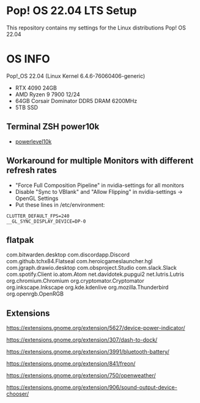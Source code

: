 # Pop! OS 22.04 LTS Setup
This repository contains my settings for the Linux distributions Pop! OS 22.04

# OS INFO
Pop!_OS 22.04 (Linux Kernel 6.4.6-76060406-generic)

- RTX 4090 24GB
- AMD Ryzen 9 7900 12/24
- 64GB Corsair Dominator DDR5 DRAM 6200MHz
- 5TB SSD

## Terminal ZSH power10k
- [powerlevel10k](https://github.com/romkatv/powerlevel10k)

## Workaround for multiple Monitors with different refresh rates 
- "Force Full Composition Pipeline" in nvidia-settings for all monitors
- Disable "Sync to VBlank" and "Allow Flipping" in nvidia-settings -> OpenGL Settings
- Put these lines in /etc/environment:
```
CLUTTER_DEFAULT_FPS=240   
__GL_SYNC_DISPLAY_DEVICE=DP-0
```
## flatpak
com.bitwarden.desktop
com.discordapp.Discord
com.github.tchx84.Flatseal
com.heroicgameslauncher.hgl
com.jgraph.drawio.desktop
com.obsproject.Studio
com.slack.Slack
com.spotify.Client
io.atom.Atom
net.davidotek.pupgui2
net.lutris.Lutris
org.chromium.Chromium
org.cryptomator.Cryptomator
org.inkscape.Inkscape
org.kde.kdenlive
org.mozilla.Thunderbird
org.openrgb.OpenRGB

## Extensions
https://extensions.gnome.org/extension/5627/device-power-indicator/

https://extensions.gnome.org/extension/307/dash-to-dock/

https://extensions.gnome.org/extension/3991/bluetooth-battery/

https://extensions.gnome.org/extension/841/freon/

https://extensions.gnome.org/extension/750/openweather/

https://extensions.gnome.org/extension/906/sound-output-device-chooser/
